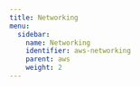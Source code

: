```yaml
---
title: Networking
menu:
  sidebar:
    name: Networking
    identifier: aws-networking
    parent: aws    
    weight: 2
---
```

